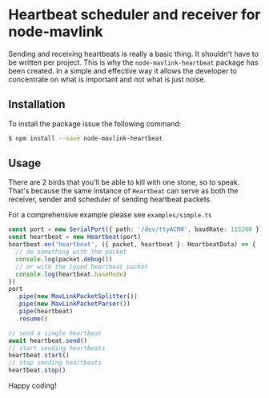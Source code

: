 # Heartbeat scheduler and receiver for node-mavlink

Sending and receiving heartbeats is really a basic thing. It shouldn't have to be written per project.
This is why the `node-mavlink-heartbeat` package has been created. In a simple and effective way it allows the developer to concentrate on what is important and not what is just noise.

## Installation

To install the package issue the following command:

```bash
$ npm install --save node-mavlink-heartbeat
```

## Usage

There are 2 birds that you'll be able to kill with one stone, so to speak. That's because the same instance of `Heartbeat` can serve as both the receiver, sender and scheduler of sending heartbeat packets.

For a comprehensive example please see `examples/simple.ts`

```typescript
const port = new SerialPort({ path: '/dev/ttyACM0', baudRate: 115200 })
const heartbeat = new Heartbeat(port)
heartbeat.on('heartbeat', ({ packet, heartbeat }: HeartbeatData) => {
  // do something with the packet
  console.log(packet.debug())
  // or with the typed heartbeat packet
  console.log(heartbeat.baseMode)
})
port
  .pipe(new MavLinkPacketSplitter())
  .pipe(new MavLinkPacketParser())
  .pipe(heartbeat)
  .resume()

// send a single heartbeat
await heartbeat.send()
// start sending heartbeats
heartbeat.start()
// stop sending heartbeats
heartbeat.stop()
```

Happy coding!
